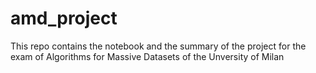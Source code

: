 # amd_project
This repo contains the notebook and the summary of the project for the exam of Algorithms for Massive Datasets of the Unversity of Milan
